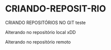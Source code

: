 # CRIANDO-REPOSIT-RIO
CRIANDO REPOSITÓRIOS NO GIT
teste

Alterando no repositório local xDD

Alterando no repositório remoto